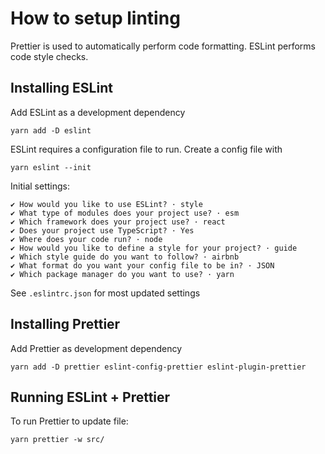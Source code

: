 # How to setup linting

Prettier is used to automatically perform code formatting. ESLint performs code style checks.

## Installing ESLint

Add ESLint as a development dependency

```shell
yarn add -D eslint
```

ESLint requires a configuration file to run. Create a config file with

```shell
yarn eslint --init
```

Initial settings:

```shell
✔ How would you like to use ESLint? · style
✔ What type of modules does your project use? · esm
✔ Which framework does your project use? · react
✔ Does your project use TypeScript? · Yes
✔ Where does your code run? · node
✔ How would you like to define a style for your project? · guide
✔ Which style guide do you want to follow? · airbnb
✔ What format do you want your config file to be in? · JSON
✔ Which package manager do you want to use? · yarn
```

See `.eslintrc.json` for most updated settings

## Installing Prettier

Add Prettier as development dependency

```shell
yarn add -D prettier eslint-config-prettier eslint-plugin-prettier
```

## Running ESLint + Prettier

To run Prettier to update file:

```shell
yarn prettier -w src/ 
```
